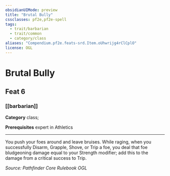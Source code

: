 ```yaml
---
obsidianUIMode: preview
title: "Brutal Bully"
cssclasses: pf2e,pf2e-spell
tags:
  - trait/barbarian
  - trait/common
  - category/class
aliases: "Compendium.pf2e.feats-srd.Item.oUhwrijg4rClCplO"
license: OGL
---
```

# Brutal Bully
## Feat 6
### [[barbarian]]

**Category** class; 



**Prerequisites** expert in Athletics
* * *
You push your foes around and leave bruises. While raging, when you successfully Disarm, Grapple, Shove, or Trip a foe, you deal that foe bludgeoning damage equal to your Strength modifier; add this to the damage from a critical success to Trip.

*Source: Pathfinder Core Rulebook*
*OGL*